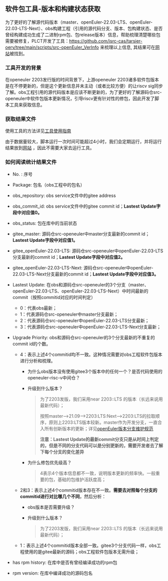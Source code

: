 ## 软件包工具-版本和构建状态获取

为了更好的了解源代码版本（master、openEuler-22.03-LTS、openEuler-22.03-LTS-Next）、obs构建工程（引用的源代码分支、版本、包构建状态、是否曾经构建成功生成了二进制rpm包、包release版本）信息，帮助梳理清楚哪些包需要被修复，PLCT开发了工具：https://github.com/isrc-cas/tarsier-oerv/tree/main/scripts/src-openEuler_VerInfo 来梳理以上信息, 其结果可在[网站](https://mirror.iscas.ac.cn/openeuler-sig-riscv/forobs/)被找到。



### 工具开发的背景

在openeuler 2203发行版的时间背景下，上游openeuler 2203诸多软件包版本是在不停更新的，但是这个更新信息并未主动（或者比较方便）的让riscv sig同步了解。obs工程引用的源代码版本是应该不断更新的，为了更好的了解源码仓src-openeuler中软件包版本更新情况，引导riscv更有针对性的修包，因此开发了脚本工具来获取信息。

### 获取结果文件

使用工具的方法详见[工具使用指南](https://github.com/isrc-cas/tarsier-oerv/blob/main/scripts/src-openEuler_VerInfo/README.md) 

由于数据量较大，脚本运行一次时间可能超过4小时，我们会定期运行，并将运行结果放到[网站](https://mirror.iscas.ac.cn/openeuler-sig-riscv/forobs/) ，因此不需要大家去运行工具。



### 如何阅读统计结果文件

- No. : 序号

- Package: 包名（obs工程中的包名）

- obs_repository: obs service文件中的gitee address

- obs_commit_id: obs service文件中的gitee commit id；**Lastest Update字段中对应值0。**

- obs_status: 包在库中的当前状态

- gitee_master: 源码仓src-openeuler中master分支最新的commit id；**Lastest Update字段中对应值1。**

- gitee_openEuler-22.03-LTS: 源码仓src-openeuler中openEuler-22.03-LTS分支最新的commit id；**Lastest Update字段中对应值2。**

- gitee_openEuler-22.03-LTS-Next: 源码仓src-openeuler中openEuler-22.03-LTS-Next分支最新的commit id；**Lastest Update字段中对应值3。**

- Lastest Update: 在obs和源码仓src-openeuler的3个分支（master、openEuler-22.03-LTS、openEuler-22.03-LTS-Next）中时间最新的commit（按照commitid对应的时间判定）

  - 0：代表obs最新；
  - 1：代表源码仓src-openeuler中master分支最新；
  - 2：代表源码仓src-openeuler中openEuler-22.03-LTS分支最新；
  - 3：代表源码仓src-openeuler中openEuler-22.03-LTS-Next分支最新；

- Upgrade Priority: obs和源码仓src-openeuler的3个分支最新的不重复的commit id的个数。
  
  - 4：表示上述4个commitid均不一致。这种情况需要对obs工程软件包版本进行分析和梳理。
  
    - 为什么obs版本没有使用gitee3个版本中的任何一个？是否代码使用的openeuler-risc-v中间仓？
  
    - 升级到什么版本？
  
      > 为了2203发版，我们采用near 2203::LTS 的版本（长远来说用最新代码）；
      >
      > 
      >
      > 按照master——>21.09——>2203:LTS:Next——>2203:LTS的拉取顺序，原则上2203:LTS版本较新。master作为开发分支，一直合入所有创新版本的更新；详见[openEuler版本分支维护规范](https://gitee.com/openeuler/release-management/blob/master/openEuler%E7%89%88%E6%9C%AC%E5%88%86%E6%94%AF%E7%BB%B4%E6%8A%A4%E8%A7%84%E8%8C%83.md)
      >
      > 
      >
      > **注意：Lastest Update的最新commit分支只是从时间上判定的，但是不同的分支代码可以是分别更新的，需要开发者去了解下每个分支的变化差异**
  
    - 为什么修包优先级高？
  
      > 4表示4个版本信息都不一致，说明版本更新的频率快。一般重要的包，基础的包维护活跃度高；
  
  - 2和3：表示上述4个commitid版本存在不一致。**需要去对照每个分支的commitid进行对比哪几个不同**，然后分析：
  
    - obs版本是否需要升级？
  
    - 升级到什么版本？
  
      > 为了2203发版，我们采用near 2203::LTS 的版本（长远来说用最新代码）；
  
  - 1：表示上述4个commitid版本全部一致。gitee3个分支代码一样，obs工程使用的是gitee最新的源码；obs工程软件包版本无需升级；
  
- has rpm history: 在库中是否有曾经编译成功的rpm包

- rpm version: 在库中编译成功的源码包名


